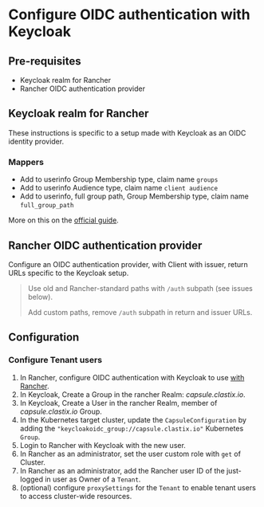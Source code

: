 # Configure OIDC authentication with Keycloak

## Pre-requisites

- Keycloak realm for Rancher
- Rancher OIDC authentication provider

## Keycloak realm for Rancher

These instructions is specific to a setup made with Keycloak as an OIDC identity provider.

### Mappers

- Add to userinfo Group Membership type, claim name `groups`
- Add to userinfo Audience type, claim name `client audience`
- Add to userinfo, full group path, Group Membership type, claim name `full_group_path`

More on this on the [official guide](https://capsule.clastix.io/docs/guides/oidc-auth/#configuring-oidc-server).

## Rancher OIDC authentication provider

Configure an OIDC authentication provider, with Client with issuer, return URLs specific to the Keycloak setup.

> Use old and Rancher-standard paths with `/auth` subpath (see issues below).
>
> Add custom paths, remove `/auth` subpath in return and issuer URLs.

## Configuration

### Configure Tenant users

1. In Rancher, configure OIDC authentication with Keycloak to use [with Rancher](https://ranchermanager.docs.rancher.com/how-to-guides/new-user-guides/authentication-permissions-and-global-configuration/authentication-config/configure-keycloak-oidc).
1. In Keycloak, Create a Group in the rancher Realm: *capsule.clastix.io*.
1. In Keycloak, Create a User in the rancher Realm, member of *capsule.clastix.io* Group.
1. In the Kubernetes target cluster, update the `CapsuleConfiguration` by adding the `"keycloakoidc_group://capsule.clastix.io"` Kubernetes `Group`.
1. Login to Rancher with Keycloak with the new user.
1. In Rancher as an administrator, set the user  custom role with `get` of Cluster.
1. In Rancher as an administrator, add the Rancher user ID of the just-logged in user as Owner of a `Tenant`.
1. (optional) configure `proxySettings` for the `Tenant` to enable tenant users to access cluster-wide resources.
